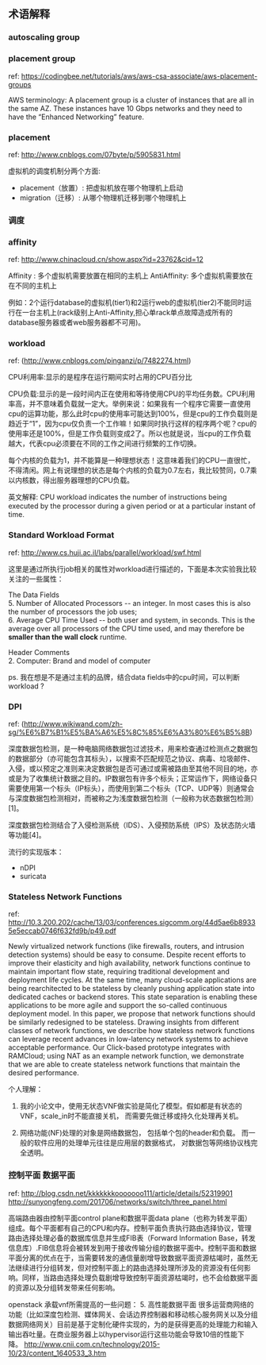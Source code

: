 ## 术语解释

### autoscaling group 


### placement group
ref: https://codingbee.net/tutorials/aws/aws-csa-associate/aws-placement-groups

AWS terminology: A placement group  is a cluster of instances that are all in the same AZ. These instances have 10 Gbps networks and they  need to have the “Enhanced Networking” feature. 

### placement
ref: http://www.cnblogs.com/07byte/p/5905831.html

虚拟机的调度机制分两个方面:

- placement（放置）: 把虚拟机放在哪个物理机上启动
- migration（迁移）: 从哪个物理机迁移到哪个物理机上


### 调度

### affinity
ref: http://www.chinacloud.cn/show.aspx?id=23762&cid=12

Affinity : 多个虚拟机需要放置在相同的主机上
AntiAffinity: 多个虚拟机需要放在在不同的主机上

例如：2个运行database的虚拟机(tier1)和2运行web的虚拟机(tier2)不能同时运行在一台主机上(rack级别上Anti-Affinity,担心单rack单点故障造成所有的database服务器或者web服务器都不可用)。

### workload
ref: (http://www.cnblogs.com/pinganzi/p/7482274.html)

CPU利用率:显示的是程序在运行期间实时占用的CPU百分比

CPU负载:显示的是一段时间内正在使用和等待使用CPU的平均任务数。CPU利用率高，并不意味着负载就一定大。举例来说：如果我有一个程序它需要一直使用cpu的运算功能，那么此时cpu的使用率可能达到100%，但是cpu的工作负载则是趋近于“1”，因为cpu仅负责一个工作嘛！如果同时执行这样的程序两个呢？cpu的使用率还是100%，但是工作负载则变成2了。所以也就是说，当cpu的工作负载越大，代表cpu必须要在不同的工作之间进行频繁的工作切换。

每个内核的负载为1，并不能算是一种理想状态！这意味着我们的CPU一直很忙，不得清闲。网上有说理想的状态是每个内核的负载为0.7左右，我比较赞同，0.7乘以内核数，得出服务器理想的CPU负载。

英文解释: CPU workload indicates the number of instructions being executed by the processor during a given period or at a particular instant of time. 

### Standard Workload Format
ref:  http://www.cs.huji.ac.il/labs/parallel/workload/swf.html

这里是通过所执行job相关的属性对workload进行描述的，下面是本次实验我比较关注的一些属性：

The Data Fields <br>
5. Number of Allocated Processors -- an integer. In most cases this is also the number of processors the job uses; <br>
6. Average CPU Time Used -- both user and system, in seconds. This is the average over all processors of the CPU time used, and may therefore be **smaller than the wall clock** runtime.

Header Comments  <br>
2. Computer: Brand and model of computer

ps. 我在想是不是通过主机的品牌，结合data fields中的cpu时间，可以判断workload ?


### DPI 
ref: (http://www.wikiwand.com/zh-sg/%E6%B7%B1%E5%BA%A6%E5%8C%85%E6%A3%80%E6%B5%8B)

深度数据包检测，是一种电脑网络数据包过滤技术，用来检查通过检测点之数据包的数据部分（亦可能包含其标头），以搜索不匹配规范之协议、病毒、垃圾邮件、入侵，或以预定之准则来决定数据包是否可通过或需被路由至其他不同目的地，亦或是为了收集统计数据之目的。IP数据包有许多个标头；正常运作下，网络设备只需要使用第一个标头（IP标头），而使用到第二个标头（TCP、UDP等）则通常会与深度数据包检测相对，而被称之为浅度数据包检测（一般称为状态数据包检测）[1]。


深度数据包检测结合了入侵检测系统（IDS）、入侵预防系统（IPS）及状态防火墙等功能[4]。

流行的实现版本：
- nDPI
- suricata

###  Stateless Network Functions
ref: http://10.3.200.202/cache/13/03/conferences.sigcomm.org/44d5ae6b89335e5eccab0746f632fd9b/p49.pdf

Newly virtualized network functions (like firewalls,
routers, and intrusion detection systems) should be easy
to consume. Despite recent efforts to improve their elasticity
and high availability, network functions continue
to maintain important flow state, requiring traditional
development and deployment life cycles. At the same
time, many cloud-scale applications are being rearchitected
to be stateless by cleanly pushing application
state into dedicated caches or backend stores. This state
separation is enabling these applications to be more
agile and support the so-called continuous deployment
model. In this paper, we propose that network functions
should be similarly redesigned to be stateless. Drawing
insights from different classes of network functions,
we describe how stateless network functions can leverage
recent advances in low-latency network systems to
achieve acceptable performance. Our Click-based prototype
integrates with RAMCloud; using NAT as an
example network function, we demonstrate that we are
able to create stateless network functions that maintain
the desired performance.

个人理解： 

1) 我的小论文中，使用无状态VNF做实验是简化了模型。假如都是有状态的VNF，scale_in时不能直接关机， 而需要先做迁移或持久化处理再关机。

2) 网络功能(NF)处理的对象是网络数据包， 包括单个包的header和负载。 而一般的软件应用的处理单元往往是应用层的数据格式， 对数据包等网络协议栈完全透明。


### 控制平面 数据平面
ref:  http://blog.csdn.net/kkkkkkkooooooo111/article/details/52319901
http://sunyongfeng.com/201706/networks/switch/three_panel.html

高端路由器由控制平面control plane和数据平面data plane（也称为转发平面）组成。每个平面都有自己的CPU和内存。控制平面负责执行路由选择协议，管理路由选择处理必备的数据库信息并生成FIB表（Forward Information Base，转发信息库）.FIB信息将会被转发到用于接收传输分组的数据平面中。控制平面和数据平面分离的优点在于，当需要转发的通信量剧增导致数据平面资源枯竭时，虽然无法继续进行分组转发，但对控制平面上的路由选择处理所涉及的资源没有任何影响。同样，当路由选择处理负载剧增导致控制平面资源枯竭时，也不会给数据平面的资源以及分组转发带来任何影响。


openstack 承载vnf所需提高的一些问题：
5. 高性能数据平面 很多运营商网络的功能（比如深度包检测、媒体网关、会话边界控制器和移动核心服务网关以及分组数据网络网关）目前是基于定制化硬件实现的，为的是获得更高的处理能力和输入输出吞吐量。在商业服务器上以hypervisor运行这些功能会导致10倍的性能下降。
http://www.cnii.com.cn/technology/2015-10/23/content_1640533_3.htm
